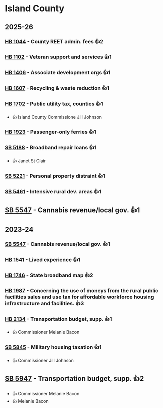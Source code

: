 # Island County
## 2025-26

### [HB 1044](/bill/2025-26/hb/1044/) - County REET admin. fees 👍2  

### [HB 1102](/bill/2025-26/hb/1102/) - Veteran support and services 👍1  

### [HB 1406](/bill/2025-26/hb/1406/) - Associate development orgs 👍1  

### [HB 1607](/bill/2025-26/hb/1607/) - Recycling & waste reduction 👍1  

### [HB 1702](/bill/2025-26/hb/1702/) - Public utility tax, counties 👍1  
* 👍 Island County Commissione Jill Johnson

### [HB 1923](/bill/2025-26/hb/1923/) - Passenger-only ferries 👍1  

### [SB 5188](/bill/2025-26/sb/5188/) - Broadband repair loans 👍1  
* 👍 Janet St Clair

### [SB 5221](/bill/2025-26/sb/5221/) - Personal property distraint 👍1  

### [SB 5461](/bill/2025-26/sb/5461/) - Intensive rural dev. areas 👍1  

## [SB 5547](/bill/2025-26/sb/5547/) - Cannabis revenue/local gov. 👍1  

## 2023-24

### [SB 5547](/bill/2023-24/sb/5547/) - Cannabis revenue/local gov. 👍1  

### [HB 1541](/bill/2023-24/hb/1541/) - Lived experience 👍1  

### [HB 1746](/bill/2023-24/hb/1746/) - State broadband map 👍2  

### [HB 1987](/bill/2023-24/hb/1987/) - Concerning the use of moneys from the rural public facilities sales and use tax for affordable workforce housing infrastructure and facilities. 👍3  

### [HB 2134](/bill/2023-24/hb/2134/) - Transportation budget, supp. 👍1  
* 👍 Commissioner Melanie Bacon

### [SB 5845](/bill/2023-24/sb/5845/) - Military housing taxation 👍1  
* 👍 Commissioner Jill Johnson

## [SB 5947](/bill/2023-24/sb/5947/) - Transportation budget, supp. 👍2  
* 👍 Commissioner Melanie Bacon
* 👍 Melanie Bacon
